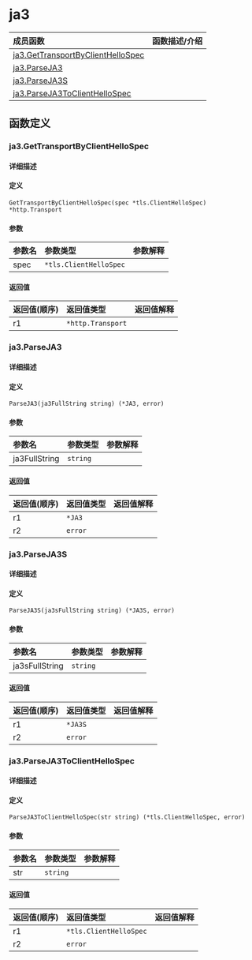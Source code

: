 # ja3

|成员函数|函数描述/介绍|
|:------|:--------|
| [ja3.GetTransportByClientHelloSpec](#GetTransportByClientHelloSpec) ||
| [ja3.ParseJA3](#ParseJA3) ||
| [ja3.ParseJA3S](#ParseJA3S) ||
| [ja3.ParseJA3ToClientHelloSpec](#ParseJA3ToClientHelloSpec) ||


## 函数定义
### ja3.GetTransportByClientHelloSpec

#### 详细描述


#### 定义

`GetTransportByClientHelloSpec(spec *tls.ClientHelloSpec) *http.Transport`

#### 参数
|参数名|参数类型|参数解释|
|:-----------|:---------- |:-----------|
| spec | `*tls.ClientHelloSpec` |   |

#### 返回值
|返回值(顺序)|返回值类型|返回值解释|
|:-----------|:---------- |:-----------|
| r1 | `*http.Transport` |   |


### ja3.ParseJA3

#### 详细描述


#### 定义

`ParseJA3(ja3FullString string) (*JA3, error)`

#### 参数
|参数名|参数类型|参数解释|
|:-----------|:---------- |:-----------|
| ja3FullString | `string` |   |

#### 返回值
|返回值(顺序)|返回值类型|返回值解释|
|:-----------|:---------- |:-----------|
| r1 | `*JA3` |   |
| r2 | `error` |   |


### ja3.ParseJA3S

#### 详细描述


#### 定义

`ParseJA3S(ja3sFullString string) (*JA3S, error)`

#### 参数
|参数名|参数类型|参数解释|
|:-----------|:---------- |:-----------|
| ja3sFullString | `string` |   |

#### 返回值
|返回值(顺序)|返回值类型|返回值解释|
|:-----------|:---------- |:-----------|
| r1 | `*JA3S` |   |
| r2 | `error` |   |


### ja3.ParseJA3ToClientHelloSpec

#### 详细描述


#### 定义

`ParseJA3ToClientHelloSpec(str string) (*tls.ClientHelloSpec, error)`

#### 参数
|参数名|参数类型|参数解释|
|:-----------|:---------- |:-----------|
| str | `string` |   |

#### 返回值
|返回值(顺序)|返回值类型|返回值解释|
|:-----------|:---------- |:-----------|
| r1 | `*tls.ClientHelloSpec` |   |
| r2 | `error` |   |


